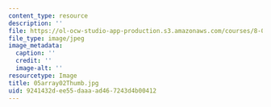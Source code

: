 ```yaml
---
content_type: resource
description: ''
file: https://ol-ocw-studio-app-production.s3.amazonaws.com/courses/8-02-physics-ii-electricity-and-magnetism-spring-2007/9241432dee55daaaad467243d4b00412_05array02Thumb.jpg
file_type: image/jpeg
image_metadata:
  caption: ''
  credit: ''
  image-alt: ''
resourcetype: Image
title: 05array02Thumb.jpg
uid: 9241432d-ee55-daaa-ad46-7243d4b00412
---
```

